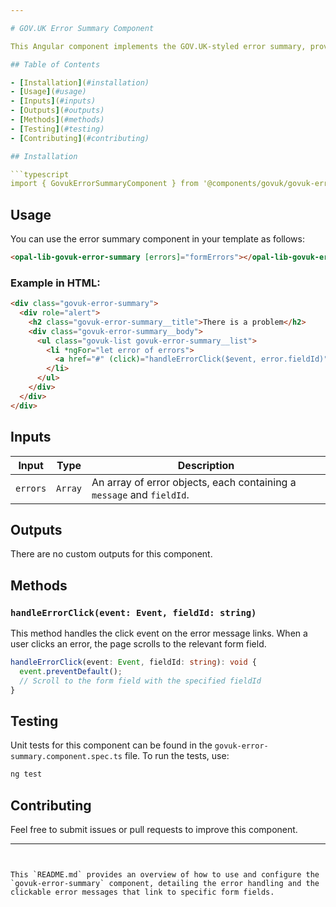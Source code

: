```yaml
---

# GOV.UK Error Summary Component

This Angular component implements the GOV.UK-styled error summary, providing a way to display a list of errors with clickable links that take the user to the respective form fields.

## Table of Contents

- [Installation](#installation)
- [Usage](#usage)
- [Inputs](#inputs)
- [Outputs](#outputs)
- [Methods](#methods)
- [Testing](#testing)
- [Contributing](#contributing)

## Installation

```typescript
import { GovukErrorSummaryComponent } from '@components/govuk/govuk-error-summary/govuk-error-summary.component';
```

## Usage

You can use the error summary component in your template as follows:

```html
<opal-lib-govuk-error-summary [errors]="formErrors"></opal-lib-govuk-error-summary>
```

### Example in HTML:

```html
<div class="govuk-error-summary">
  <div role="alert">
    <h2 class="govuk-error-summary__title">There is a problem</h2>
    <div class="govuk-error-summary__body">
      <ul class="govuk-list govuk-error-summary__list">
        <li *ngFor="let error of errors">
          <a href="#" (click)="handleErrorClick($event, error.fieldId)">{{ error.message }}</a>
        </li>
      </ul>
    </div>
  </div>
</div>
```

## Inputs

| Input    | Type    | Description                                                           |
| -------- | ------- | --------------------------------------------------------------------- |
| `errors` | `Array` | An array of error objects, each containing a `message` and `fieldId`. |

## Outputs

There are no custom outputs for this component.

## Methods

### `handleErrorClick(event: Event, fieldId: string)`

This method handles the click event on the error message links. When a user clicks an error, the page scrolls to the relevant form field.

```typescript
handleErrorClick(event: Event, fieldId: string): void {
  event.preventDefault();
  // Scroll to the form field with the specified fieldId
}
```

## Testing

Unit tests for this component can be found in the `govuk-error-summary.component.spec.ts` file. To run the tests, use:

```bash
ng test
```

## Contributing

Feel free to submit issues or pull requests to improve this component.

---
```


This `README.md` provides an overview of how to use and configure the `govuk-error-summary` component, detailing the error handling and the clickable error messages that link to specific form fields.
